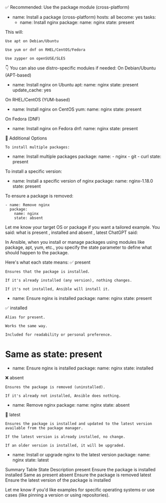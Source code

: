 ✅ Recommended: Use the package module (cross-platform)

- name: Install a package (cross-platform)
  hosts: all
  become: yes
  tasks:
    - name: Install nginx
      package:
        name: nginx
        state: present

This will:

    Use apt on Debian/Ubuntu

    Use yum or dnf on RHEL/CentOS/Fedora

    Use zypper on openSUSE/SLES

👇 You can also use distro-specific modules if needed:
On Debian/Ubuntu (APT-based)

- name: Install nginx on Ubuntu
  apt:
    name: nginx
    state: present
    update_cache: yes

On RHEL/CentOS (YUM-based)

- name: Install nginx on CentOS
  yum:
    name: nginx
    state: present

On Fedora (DNF)

- name: Install nginx on Fedora
  dnf:
    name: nginx
    state: present

📌 Additional Options

    To install multiple packages:

- name: Install multiple packages
  package:
    name:
      - nginx
      - git
      - curl
    state: present

To install a specific version:

- name: Install a specific version of nginx
  package:
    name: nginx-1.18.0
    state: present

To ensure a package is removed:

    - name: Remove nginx
      package:
        name: nginx
        state: absent

Let me know your target OS or package if you want a tailored example.
You said:
what is present , installed and absent , latest
ChatGPT said:

In Ansible, when you install or manage packages using modules like package, apt, yum, etc., you specify the state parameter to define what should happen to the package.

Here's what each state means:
✅ present

    Ensures that the package is installed.

    If it's already installed (any version), nothing changes.

    If it's not installed, Ansible will install it.

- name: Ensure nginx is installed
  package:
    name: nginx
    state: present

✅ installed

    Alias for present.

    Works the same way.

    Included for readability or personal preference.

# Same as state: present
- name: Ensure nginx is installed
  package:
    name: nginx
    state: installed

❌ absent

    Ensures the package is removed (uninstalled).

    If it's already not installed, Ansible does nothing.

- name: Remove nginx
  package:
    name: nginx
    state: absent

🔄 latest

    Ensures the package is installed and updated to the latest version available from the package manager.

    If the latest version is already installed, no change.

    If an older version is installed, it will be upgraded.

- name: Install or upgrade nginx to the latest version
  package:
    name: nginx
    state: latest

Summary Table
State	Description
present	Ensure the package is installed
installed	Same as present
absent	Ensure the package is removed
latest	Ensure the latest version of the package is installed

Let me know if you'd like examples for specific operating systems or use cases (like pinning a version or using repositories).